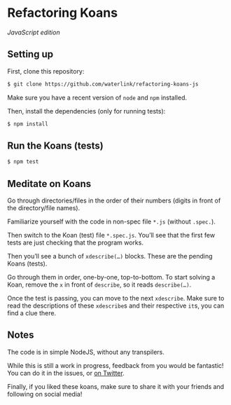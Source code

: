 # Refactoring Koans

*JavaScript edition*

## Setting up

First, clone this repository:

```bash
$ git clone https://github.com/waterlink/refactoring-koans-js
```

Make sure you have a recent version of `node` and `npm` installed.

Then, install the dependencies (only for running tests):

```bash
$ npm install
```

## Run the Koans (tests)

```bash
$ npm test
```

## Meditate on Koans

Go through directories/files in the order of their numbers (digits in front of the directory/file names).

Familiarize yourself with the code in non-spec file `*.js` (without `.spec.`).

Then switch to the Koan (test) file `*.spec.js`. You’ll see that the first few tests are just checking that the program works.

Then you’ll see a bunch of `xdescribe(…)` blocks. These are the pending Koans (tests).

Go through them in order, one-by-one, top-to-bottom. To start solving a Koan, remove the `x` in front of `describe`, so it reads `describe(…)`.

Once the test is passing, you can move to the next `xdescribe`. Make sure to read the descriptions of these `xdescribe`s and their respective `it`s, you can find a clue there.

## Notes

The code is in simple NodeJS, without any transpilers.

While this is still a work in progress, feedback from you would be fantastic! You can do it in the issues, or [on Twitter](https://twitter.com/waterlink000).

Finally, if you liked these koans, make sure to share it with your friends and following on social media!
